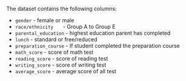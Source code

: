The dataset contains the following columns:
- `gender` - female or male
- `race/ethnicity	` - Group A to Group E
- `parental_education` - highest education parent has completed
- `lunch` - standard or free/reduced
- `preparation_course` - If student completed the preparation course
- `math_score` - score of math test
- `reading_score` - score of reading test
- `writing_score` - score of writing test
- `average_score` - average score of all test
